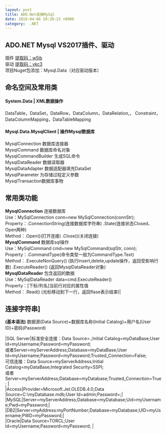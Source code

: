 ```yaml
---
layout: post
title: ADO.Net连接MySql
date: 2019-04-06 19:20:23 +0900
category:  .NET
---
```

## ADO.NET Mysql VS2017插件、驱动 
插件 [提取码：w5ib ](https://pan.baidu.com/s/1bNm8e20hZU6cnU0H7CzHnQ )  
驱动 [提取码：ykc3 ](https://pan.baidu.com/s/1JExlZDO9-4CgkjrjgcyrQg )  
项目Nuget包添加：Mysql.Data（对应驱动版本）  

## 命名空间及常用类
#### System.Data | XML数据操作
DataTable，DataSet，DataRow，DataColumn，DataRelation,，   Constraint，DataColumnMapping，DataTableMapping

#### Mysql.Data.MysqlClient | 操作Mysql数据库
MysqlConnection  数据库连接器  
MysqlCommand 数据库命名对象  
MysqlCommandBuilder 生成SQL命令  
MysqlDataReader  数据读取器  
MysqlDataAdapter 数据适配器填充DataSet  
MysqlParameter 为存储过程定义参数  
MysqlTransaction数据库事物

## 常用类功能
**MysqlConnection** 连接数据库  
Use：MySqlConnection conn=new MySqlConnection(connStr);  Property：.ConnectionString(连接数据库字符串) .State(连接状态Closed、Open两种)  
Method：.Open()(打开连接)  .Close()(关闭连接)  
**MysqlCommand** 数据库sql操作  
Use：MySqlCommand cmd=new MySqlCommand(sqlStr, conn);
Property：.CommandType(命令类型一般为CommandType.Text)  Method：.ExecuteNonQuery() (执行insert,delete,update操作，返回受影响行数) .ExecuteReader() (返回MysqlDataReader对象)  
**MysqlDataReader** 包含返回的数据  
Use：MySqlDataReader data=cmd.ExecuteReader()  
Property：[下标/列名]当前行对应的属性值  
Method：.Read() (光标移动到下一行，返回flase表示结束)|  

## 连接字符串]
**(基本语法)** 
数据源(Data Source)+数据库名称(Initial Catalog)+用户名(User ID)+密码(Password)  

|SQL Server|标准安全连接：Data Source=.;Initial Catalog=myDataBase;User Id=myUsername;Password=myPassword;<br>或者Server=myServerAddress;Database=myDataBase;User Id=myUsername;Password=myPassword;Trusted_Connection=False;<br>可信连接：Data Source=myServerAddress;Initial Catalog=myDataBase;Integrated Security=SSPI;<br>或者Server=myServerAddress;Database=myDatabase;Trusted_Connection=True; |  
|Access|Provider=Microsoft.Jet.OLEDB.4.0;Data Source=C:\myDatabase.mdb;User Id=admin;Password=;|  
|MySQL|Server=myServerAddress;Database=myDatabase;Uid=myUsername;Pwd=myPassword;|  
|DB2|Server=myAddress:myPortNumber;Database=myDatabase;UID=myUsername;PWD=myPassword;|  
|Oracle|Data Source=TORCL;User Id=myUsername;Password=myPassword; |  


<!--stackedit_data:
eyJoaXN0b3J5IjpbLTcwNjI5MTc3MSw4NjQ0OTg3OTEsLTY5MT
kwNjgxXX0=
-->